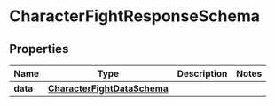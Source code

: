 

# CharacterFightResponseSchema


## Properties

| Name | Type | Description | Notes |
|------------ | ------------- | ------------- | -------------|
|**data** | [**CharacterFightDataSchema**](CharacterFightDataSchema.md) |  |  |



